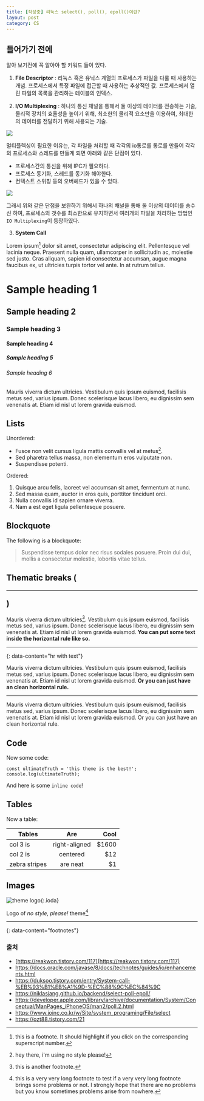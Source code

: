 ```yaml
---
title: [작성중] 리눅스 select(), poll(), epoll()이란?
layout: post
category: CS
---
```


## 들어가기 전에
알아 보기전에 꼭 알아야 할 키워드 들이 있다.

1. **File Descriptor** : 리눅스 혹은 유닉스 계열의 프로세스가 파일을 다룰 때 사용하는 개념. 프로세스에서 특정 파일에 접근할 때 사용하는 추상적인 값. 프로세스에서 열린 파일의 목록을 관리하는 테이블의 인덱스.

2. **I/O Multiplexing** : 하나의 통신 채널을 통해서 둘 이상의 데이터를 전송하는 기술, 물리적 장치의 효율성을 높이기 위해, 최소한의 물리적 요소만을 이용하여, 최대한의 데이터를 전달하기 위해 사용되는 기술.

![](https://blog.kakaocdn.net/dn/bkmuyL/btq40REKOVZ/TUYBDu7XcGVZSnZ8PQlkk1/img.png)

멀티플렉싱이 필요한 이유는, 각 파일을 처리할 때 각각의 io통로를 통로를 만들어 각각의 프로세스와 스레드를 만들게 되면 아래와 같은 단점이 있다.

- 프로세스간의 통신을 위해 IPC가 필요하다.
- 프로세스 동기화, 스레드를 동기화 해야한다.
- 컨텍스트 스위칭 등의 오버헤드가 있을 수 있다.

![](https://blog.kakaocdn.net/dn/GvHqy/btq4XE0VCfq/EXSWKOLMtWnYAOb5rKlaF0/img.png)

그래서 위와 같은 단점을 보완하기 위해서 하나의 채널을 통해 둘 이상의 데이터를 송수신 하여, 프로세스의 갯수를 최소한으로 유지하면서 여러개의 파일을 처리하는 방법인 `IO Multiplexing`이 등장하였다. 


3. **System Call** 

Lorem ipsum[^1] dolor sit amet, consectetur adipiscing elit. Pellentesque vel lacinia neque. Praesent nulla quam, ullamcorper in sollicitudin ac, molestie sed justo. Cras aliquam, sapien id consectetur accumsan, augue magna faucibus ex, ut ultricies turpis tortor vel ante. In at rutrum tellus.

# Sample heading 1
## Sample heading 2
### Sample heading 3
#### Sample heading 4
##### Sample heading 5
###### Sample heading 6

Mauris viverra dictum ultricies. Vestibulum quis ipsum euismod, facilisis metus sed, varius ipsum. Donec scelerisque lacus libero, eu dignissim sem venenatis at. Etiam id nisl ut lorem gravida euismod.

## Lists

Unordered:

- Fusce non velit cursus ligula mattis convallis vel at metus[^2].
- Sed pharetra tellus massa, non elementum eros vulputate non.
- Suspendisse potenti.

Ordered:

1. Quisque arcu felis, laoreet vel accumsan sit amet, fermentum at nunc.
2. Sed massa quam, auctor in eros quis, porttitor tincidunt orci.
3. Nulla convallis id sapien ornare viverra.
4. Nam a est eget ligula pellentesque posuere.

## Blockquote

The following is a blockquote:

> Suspendisse tempus dolor nec risus sodales posuere. Proin dui dui, mollis a consectetur molestie, lobortis vitae tellus.

## Thematic breaks (<hr>)

Mauris viverra dictum ultricies[^3]. Vestibulum quis ipsum euismod, facilisis metus sed, varius ipsum. Donec scelerisque lacus libero, eu dignissim sem venenatis at. Etiam id nisl ut lorem gravida euismod. **You can put some text inside the horizontal rule like so.**

---
{: data-content="hr with text"}

Mauris viverra dictum ultricies. Vestibulum quis ipsum euismod, facilisis metus sed, varius ipsum. Donec scelerisque lacus libero, eu dignissim sem venenatis at. Etiam id nisl ut lorem gravida euismod. **Or you can just have an clean horizontal rule.**

---

Mauris viverra dictum ultricies. Vestibulum quis ipsum euismod, facilisis metus sed, varius ipsum. Donec scelerisque lacus libero, eu dignissim sem venenatis at. Etiam id nisl ut lorem gravida euismod. Or you can just have an clean horizontal rule.

## Code

Now some code:

```
const ultimateTruth = 'this theme is the best!';
console.log(ultimateTruth);
```

And here is some `inline code`!

## Tables

Now a table:

| Tables        | Are           | Cool  |
| ------------- |:-------------:| -----:|
| col 3 is      | right-aligned | $1600 |
| col 2 is      | centered      |   $12 |
| zebra stripes | are neat      |    $1 |

## Images

![theme logo](https://raw.githubusercontent.com/riggraz/no-style-please/master/logo.png){:.ioda}

Logo of *no style, please!* theme[^4]

---
{: data-content="footnotes"}

[^1]: this is a footnote. It should highlight if you click on the corresponding superscript number.
[^2]: hey there, i'm using no style please!
[^3]: this is another footnote.
[^4]: this is a very very long footnote to test if a very very long footnote brings some problems or not. I strongly hope that there are no problems but you know sometimes problems arise from nowhere.

### 출처

-  [https://reakwon.tistory.com/117](https://reakwon.tistory.com/117)
- https://docs.oracle.com/javase/8/docs/technotes/guides/io/enhancements.html
- https://duksoo.tistory.com/entry/System-call-%EB%93%B1%EB%A1%9D-%EC%88%9C%EC%84%9C
- https://niklasjang.github.io/backend/select-poll-epoll/
- https://developer.apple.com/library/archive/documentation/System/Conceptual/ManPages_iPhoneOS/man2/poll.2.html
- https://www.joinc.co.kr/w/Site/system_programing/File/select
- https://ozt88.tistory.com/21﻿